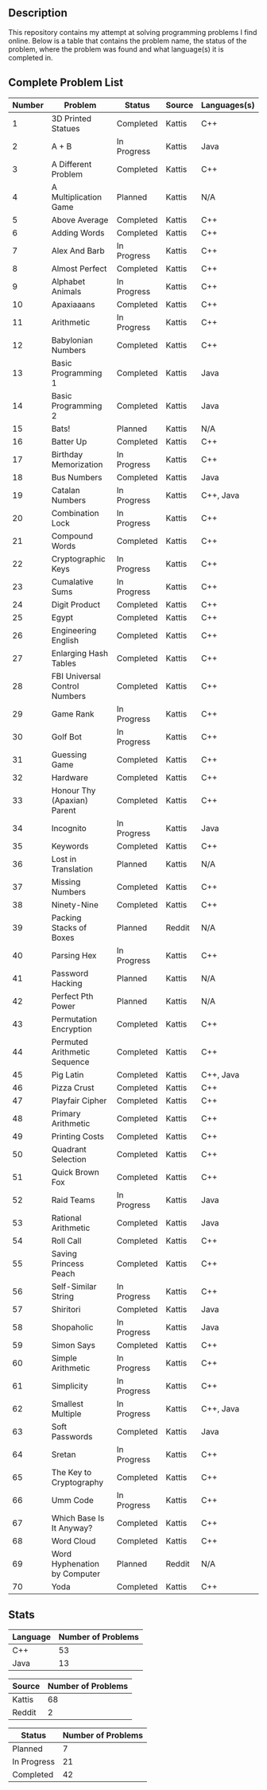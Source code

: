 ## Description
This repository contains my attempt at solving programming problems I find online. Below is a table that contains the problem name, the status of the problem, where the problem was found and what language(s) it is completed in.

## Complete Problem List
Number | Problem | Status | Source | Languages(s)
--- | ------------ | ------------ | ------------ | ------------
1 | 3D Printed Statues | Completed | Kattis | C++
2 | A + B | In Progress | Kattis | Java
3 | A Different Problem | Completed | Kattis | C++
4 | A Multiplication Game | Planned | Kattis | N/A
5 | Above Average | Completed | Kattis | C++
6 | Adding Words | Completed | Kattis | C++
7 | Alex And Barb | In Progress | Kattis | C++
8 | Almost Perfect | Completed | Kattis | C++
9 | Alphabet Animals | In Progress | Kattis | C++
10 | Apaxiaaans | Completed | Kattis | C++
11 | Arithmetic | In Progress | Kattis | C++
12 | Babylonian Numbers | Completed | Kattis | C++
13 | Basic Programming 1 | Completed | Kattis | Java
14 | Basic Programming 2 | Completed | Kattis | Java
15 | Bats! | Planned | Kattis | N/A
16 | Batter Up | Completed | Kattis | C++
17 | Birthday Memorization | In Progress | Kattis | C++
18 | Bus Numbers | Completed | Kattis | Java
19 | Catalan Numbers | In Progress | Kattis | C++, Java
20 | Combination Lock | In Progress | Kattis | C++
21 | Compound Words | Completed | Kattis | C++
22 | Cryptographic Keys | In Progress | Kattis | C++
23 | Cumalative Sums | In Progress | Kattis | C++
24 | Digit Product | Completed | Kattis | C++
25 | Egypt | Completed | Kattis | C++
26 | Engineering English | Completed | Kattis | C++
27 | Enlarging Hash Tables | Completed | Kattis | C++
28 | FBI Universal Control Numbers | Completed | Kattis | C++
29 | Game Rank | In Progress | Kattis | C++
30 | Golf Bot | In Progress | Kattis | C++
31 | Guessing Game | Completed | Kattis | C++
32 | Hardware | Completed | Kattis | C++
33 | Honour Thy (Apaxian) Parent | Completed | Kattis | C++
34 | Incognito | In Progress | Kattis | Java
35 | Keywords | Completed | Kattis | C++
36 | Lost in Translation | Planned | Kattis | N/A
37 | Missing Numbers | Completed | Kattis | C++
38 | Ninety-Nine | Completed | Kattis | C++
39 | Packing Stacks of Boxes | Planned | Reddit | N/A
40 | Parsing Hex | In Progress | Kattis | C++
41 | Password Hacking | Planned | Kattis | N/A
42 | Perfect Pth Power | Planned | Kattis | N/A
43 | Permutation Encryption | Completed | Kattis | C++
44 | Permuted Arithmetic Sequence | Completed | Kattis | C++
45 | Pig Latin | Completed | Kattis | C++, Java
46 | Pizza Crust | Completed | Kattis | C++
47 | Playfair Cipher | Completed | Kattis | C++
48 | Primary Arithmetic | Completed | Kattis | C++
49 | Printing Costs | Completed | Kattis | C++
50 | Quadrant Selection | Completed | Kattis | C++
51 | Quick Brown Fox | Completed | Kattis | C++
52 | Raid Teams | In Progress | Kattis | Java
53 | Rational Arithmetic | Completed | Kattis | Java
54 | Roll Call | Completed | Kattis | C++
55 | Saving Princess Peach | Completed | Kattis | C++
56 | Self-Similar String | In Progress | Kattis | C++
57 | Shiritori | Completed | Kattis | Java
58 | Shopaholic | In Progress | Kattis | Java
59 | Simon Says | Completed | Kattis | C++
60 | Simple Arithmetic | In Progress | Kattis | C++
61 | Simplicity | In Progress | Kattis | C++
62 | Smallest Multiple | In Progress | Kattis | C++, Java
63 | Soft Passwords | Completed | Kattis | Java
64 | Sretan | In Progress | Kattis | C++
65 | The Key to Cryptography | Completed | Kattis | C++
66 | Umm Code | In Progress | Kattis | C++
67 | Which Base Is It Anyway? | Completed | Kattis | C++
68 | Word Cloud | Completed | Kattis | C++
69 | Word Hyphenation by Computer | Planned | Reddit | N/A
70 | Yoda | Completed | Kattis | C++

## Stats
Language | Number of Problems
--- | ---
C++ | 53
Java | 13

Source | Number of Problems
--- | ---
Kattis | 68
Reddit | 2

Status | Number of Problems
--- | ---
Planned | 7
In Progress | 21
Completed | 42
